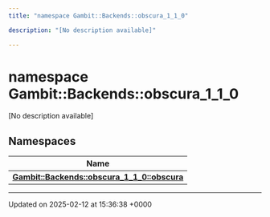 ```yaml
---
title: "namespace Gambit::Backends::obscura_1_1_0"

description: "[No description available]"

---
```


# namespace Gambit::Backends::obscura_1_1_0

[No description available]

## Namespaces

| Name           |
| -------------- |
| **[Gambit::Backends::obscura_1_1_0::obscura](/documentation/code/namespaces/namespacegambit_1_1backends_1_1obscura__1__1__0_1_1obscura/)**  |






-------------------------------

Updated on 2025-02-12 at 15:36:38 +0000
